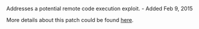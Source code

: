 Addresses a potential remote code execution exploit. - Added Feb 9, 2015

More details about this patch could be found [here](https://magento.com/security/vulnerabilities/important-security-update-supee-5344).
